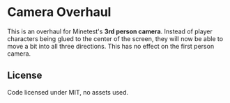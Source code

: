 # Camera Overhaul
This is an overhaul for Minetest's **3rd person camera**.
Instead of player characters being glued to the center of the screen, they will now be able to move a bit into all three directions.
This has no effect on the first person camera.

## License
Code licensed under MIT, no assets used.